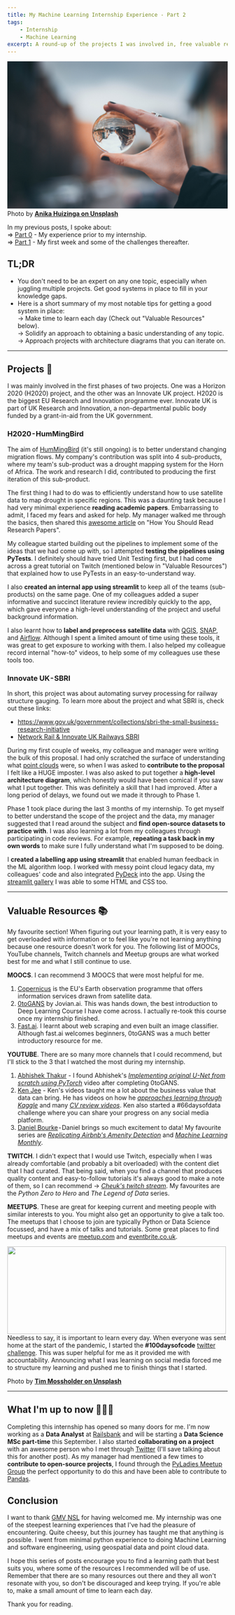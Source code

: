 ```yaml
---
title: My Machine Learning Internship Experience - Part 2
tags:
    - Internship
    - Machine Learning
excerpt: A round-up of the projects I was involved in, free valuable resources I used, and what I'm up to now. Read this article if you're about to embark on your journey into Machine Learning.
---
```


![Perspective](/images/anika-huizinga-unsplash.jpg)
Photo by [**Anika Huizinga on Unsplash**](https://unsplash.com/@iam_anih)

In my previous posts, I spoke about:  
⇒ [Part 0](https://anglinabhambra.github.io/how-i-became-a-machine-learning-engineer/) - My experience prior to my internship.  
⇒ [Part 1](https://anglinabhambra.github.io/my-machine-learning-internship-experience-part-1/) - My first week and some of the challenges thereafter.  

## TL;DR
- You don't need to be an expert on any one topic, especially when juggling multiple projects. Get good systems in place to fill in your knowledge gaps.
- Here is a short summary of my most notable tips for getting a good system in place:  
  → Make time to learn each day (Check out "Valuable Resources" below).  
  → Solidify an approach to obtaining a basic understanding of any topic.  
  → Approach projects with architecture diagrams that you can iterate on.  

----------------------------------------------------------------------------

## Projects 📝
I was mainly involved in the first phases of two projects. One was a Horizon 2020 (H2020) project, and the other was an Innovate UK project. H2020 is the biggest EU Research and Innovation programme ever. Innovate UK is part of UK Research and Innovation, a non-departmental public body funded by a grant-in-aid from the UK government.

### H2020 - HumMingBird
The aim of [HumMingBird](https://hummingbird-h2020.eu/) (it's still ongoing) is to better understand changing migration flows. My company's contribution was split into 4 sub-products, where my team's sub-product was a drought mapping system for the Horn of Africa. The work and research I did, contributed to producing the first iteration of this sub-product.

The first thing I had to do was to efficiently understand how to use satellite data to map drought in specific regions. This was a daunting task because I had very minimal experience **reading academic papers**. Embarrassing to admit, I faced my fears and asked for help. My manager walked me through the basics, then shared this [awesome article](https://towardsdatascience.com/how-you-should-read-research-papers-according-to-andrew-ng-stanford-deep-learning-lectures-98ecbd3ccfb3) on "How You Should Read Research Papers".

My colleague started building out the pipelines to implement some of the ideas that we had come up with, so I attempted **testing the pipelines using PyTests**. I definitely should have tried Unit Testing first, but I had come across a great tutorial on Twitch (mentioned below in "Valuable Resources") that explained how to use PyTests in an easy-to-understand way.

I also **created an internal app using streamlit** to keep all of the teams (sub-products) on the same page. One of my colleagues added a super informative and succinct literature review incredibly quickly to the app, which gave everyone a high-level understanding of the project and useful background information.

I also learnt how to **label and preprocess satellite data** with [QGIS](https://qgis.org/en/site/), [SNAP](https://step.esa.int/main/toolboxes/snap/), and [Airflow](http://airflow.apache.org/). Although I spent a limited amount of time using these tools, it was great to get exposure to working with them. I also helped my colleague record internal "how-to" videos, to help some of my colleagues use these tools too.

### Innovate UK - SBRI
In short, this project was about automating survey processing for railway structure gauging. To learn more about the project and what SBRI is, check out these links:
- https://www.gov.uk/government/collections/sbri-the-small-business-research-initiative
- [Network Rail & Innovate UK Railways SBRI](https://www.youtube.com/watch?v=5GUmVRWKZ2w)

During my first couple of weeks, my colleague and manager were writing the bulk of this proposal. I had only scratched the surface of understanding what [point clouds](https://info.vercator.com/blog/what-are-point-clouds-5-easy-facts-that-explain-point-clouds) were, so when I was asked to **contribute to the proposal** I felt like a HUGE imposter. I was also asked to put together a **high-level architecture diagram**, which honestly would have been comical if you saw what I put together. This was definitely a skill that I had improved. After a long period of delays, we found out we made it through to Phase 1.

Phase 1 took place during the last 3 months of my internship. To get myself to better understand the scope of the project and the data, my manager suggested that I read around the subject and **find open-source datasets to practice with**. I was also learning a lot from my colleagues through participating in code reviews. For example, **repeating a task back in my own words** to make sure I fully understand what I'm supposed to be doing.

I **created a labelling app using streamlit** that enabled human feedback in the ML algorithm loop. I worked with messy point cloud legacy data, my colleagues' code and also integrated [PyDeck](https://deckgl.readthedocs.io/en/latest/) into the app. Using the [streamlit gallery](https://awesome-streamlit.org/) I was able to some HTML and CSS too.

----------------------------------------------------------------------------

## Valuable Resources 📚
My favourite section! When figuring out your learning path, it is very easy to get overloaded with information or to feel like you're not learning anything because one resource doesn't work for you. The following list of MOOCs, YouTube channels, Twitch channels and Meetup groups are what worked best for me and what I still continue to use.

**MOOCS**. I can recommend 3 MOOCS that were most helpful for me.
1. [Copernicus](https://www.copernicus.eu/en/opportunities/education/copernicus-mooc) is the EU's Earth observation programme that offers information services drawn from satellite data.
2. [0toGANS](https://jovian.ai/learn/deep-learning-with-pytorch-zero-to-gans) by Jovian.ai. This was hands down, the best introduction to Deep Learning Course I have come across. I actually re-took this course once my internship finished.
3. [Fast.ai](https://www.fast.ai/). I learnt about web scraping and even built an image classifier. Although fast.ai welcomes beginners, 0toGANS was a much better introductory resource for me.

**YOUTUBE**. There are so many more channels that I could recommend, but I'll stick to the 3 that I watched the most during my internship.
1. [Abhishek Thakur](https://www.youtube.com/c/AbhishekThakurAbhi/featured) - I found Abhishek's [*Implementing original U-Net from scratch using PyTorch*](https://www.youtube.com/watch?v=u1loyDCoGbE) video after completing 0toGANS. 
2. [Ken Jee](https://www.youtube.com/channel/UCiT9RITQ9PW6BhXK0y2jaeg) - Ken's videos taught me a lot about the business value that data can bring. He has videos on how he [*approaches learning through Kaggle*](https://www.youtube.com/watch?v=-pdXWmj9xxU&list=PL2zq7klxX5AQXzNSLtc_LEKFPh2mAvHIO&index=6) and many [*CV review videos*](https://www.youtube.com/watch?v=QBIe4nbmZfA&list=PL2zq7klxX5ARdms3L99sE8DTEsJ4_jCHP&index=24). Ken also started a #66daysofdata challenge where you can share your progress on any social media platform.
3. [Daniel Bourke](https://www.youtube.com/channel/UCr8O8l5cCX85Oem1d18EezQ) - Daniel brings so much excitement to data! My favourite series are [*Replicating Airbnb's Amenity Detection*](https://www.youtube.com/watch?v=C_lIenSJb3c&list=PL6vjgQ2-qJFeMrZ0sBjmnUBZNX9xaqKuM) and [*Machine Learning Monthly*](https://www.youtube.com/watch?v=DBbBRwpneLs&list=PL6vjgQ2-qJFdEjZjYFrwVZYlroGs5trip).

**TWITCH**. I didn't expect that I would use Twitch, especially when I was already comfortable (and probably a bit overloaded) with the content diet that I had curated. That being said, when you find a channel that produces quality content and easy-to-follow tutorials it's always good to make a note of them, so I can recommend → [*Cheuk's twitch stream*](https://www.twitch.tv/cheukting_ho). My favourites are the *Python Zero to Hero* and *The Legend of Data* series.

**MEETUPS**. These are great for keeping current and meeting people with similar interests to you. You might also get an opportunity to give a talk too. The meetups that I choose to join are typically Python or Data Science focussed, and have a mix of talks and tutorials. Some great places to find meetups and events are [meetup.com](https://www.meetup.com/) and [eventbrite.co.uk](https://www.eventbrite.co.uk/).


<img align="left" width="500" height="200" src="/images/tim-mossholder-unsplash.jpg">
 Needless to say, it is important to learn every day. When everyone was sent home at the start of the pandemic, I started the <b>#100daysofcode</b> <a href="https://twitter.com/_AnglinaB/status/1242181828120907784">twitter challenge</a>. This was super helpful for me as it provided me with accountability. Announcing what I was learning on social media forced me to structure my learning and pushed me to finish things that I started.  
 
Photo by [**Tim Mossholder on Unsplash**](https://unsplash.com/@timmossholder)

----------------------------------------------------------------------------

## What I'm up to now 👩🏽‍⚕️
Completing this internship has opened so many doors for me. I'm now working as a **Data Analyst** at [Railsbank](https://www.railsbank.com/) and will be starting a **Data Science MSc part-time** this September. I also started **collaborating on a project** with an awesome person who I met through [Twitter](https://twitter.com/aberasategi) (I'll save talking about this for another post). As my manager had mentioned a few times to **contribute to open-source projects**, I found through the [PyLadies Meetup Group](https://www.meetup.com/PyLadiesLondon/) the perfect opportunity to do this and have been able to contribute to [Pandas](https://pandas.pydata.org/docs/).

## Conclusion
I want to thank [GMV NSL](https://gmvnsl.com/) for having welcomed me. My internship was one of the steepest learning experiences that I've had the pleasure of encountering. Quite cheesy, but this journey has taught me that anything is possible. I went from minimal python experience to doing Machine Learning and software engineering, using geospatial data and point cloud data.

I hope this series of posts encourage you to find a learning path that best suits you, where some of the resources I recommended will be of use. Remember that there are so many resources out there and they all won't resonate with you, so don't be discouraged and keep trying. If you're able to, make a small amount of time to learn each day.

Thank you for reading.

